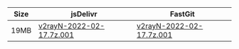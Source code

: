 |    Size   |     jsDelivr  | FastGit |
|  ---  |  ---  |  ---  |
| 19MB | [v2rayN-2022-02-17.7z.001](https://cdn.jsdelivr.net/gh/googleians/v2rayN-32@main/v2rayN-2022-02-17.7z.001) | [v2rayN-2022-02-17.7z.001](https://raw.fastgit.org/googleians/v2rayN-32/main/v2rayN-2022-02-17.7z.001) |
